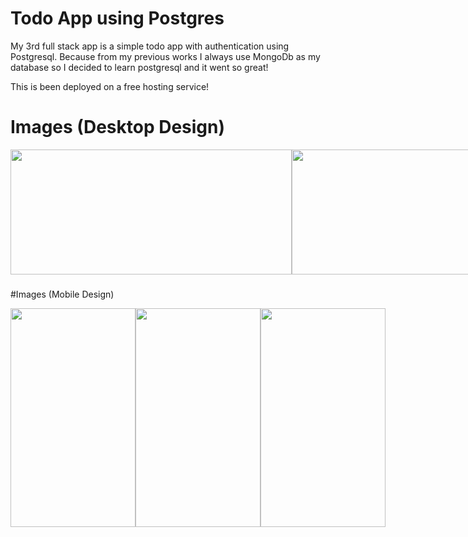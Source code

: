 
# Todo App using Postgres

My 3rd full stack app is a simple todo app with authentication using Postgresql. Because from my previous works I always use MongoDb as my database so I decided to learn postgresql and it went so great!

This is been deployed on a free hosting service!

# Images (Desktop Design)

<div align="center">
  <div style="display: flex;">
    
<img width="450" height="200" src="https://github.com/Jerome-study/todo-app-postgres/assets/119875460/8cae7a35-0305-4326-a062-e258794e6b41" style="vertical-align: top;" />
<img width="450" height="200" src="https://github.com/Jerome-study/todo-app-postgres/assets/119875460/12e5d898-7bd7-4c52-83cc-17d139b4f0d1" style="vertical-align: top;" />
<img width="450" height="200" src="https://github.com/Jerome-study/todo-app-postgres/assets/119875460/5dd0c933-6298-4821-8c3a-b2aa3638d0f1" style="vertical-align: top;" />
<img width="450" height="200" src="https://github.com/Jerome-study/todo-app-postgres/assets/119875460/50068842-59c0-41db-9a91-dddf2288fe03" style="vertical-align: top;" />
<img width="450" height="200" src="https://github.com/Jerome-study/todo-app-postgres/assets/119875460/0b51e9b4-b01e-402c-9805-0b41ba18827b" style="vertical-align: top;" />
<img width="450" height="200" src="https://github.com/Jerome-study/todo-app-postgres/assets/119875460/c40d5068-f12a-45a4-a0c1-e850d8f85bc6" style="vertical-align: top;" />
<img width="450" height="200" src="https://github.com/Jerome-study/todo-app-postgres/assets/119875460/6e96532c-c9dd-4c10-b73f-b9d1e348ff4b" style="vertical-align: top;" />
<img width="450" height="200" src="https://github.com/Jerome-study/todo-app-postgres/assets/119875460/28343a2f-e977-49ca-bdea-e3700fa95e04" style="vertical-align: top;" />
  </div>
</div>

###

#Images (Mobile Design)

<div align="center">
  <div style="display: flex;">
    
<img width="200" height="350" src="https://github.com/Jerome-study/todo-app-postgres/assets/119875460/cd0941d5-b1d6-426a-ae4c-6361c735b452" style="vertical-align: top;" />
<img width="200" height="350" src="https://github.com/Jerome-study/todo-app-postgres/assets/119875460/c2535a01-3897-4e51-8b4f-2cfd793f2259" style="vertical-align: top;" />
<img width="200" height="350" src="https://github.com/Jerome-study/todo-app-postgres/assets/119875460/3e4774ad-3828-4b3f-9c89-11782cd43fb5" style="vertical-align: top;" />

  </div>
</div>
